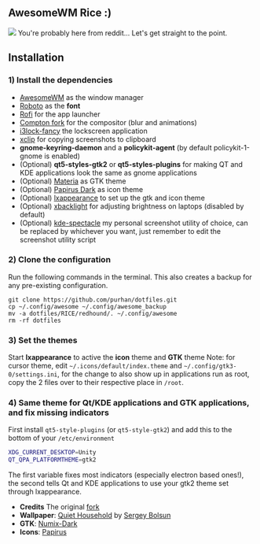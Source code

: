 
## AwesomeWM Rice :)

![](https://i.redd.it/ck8zw9ypzph51.png)
You're probably here from reddit...
Let's get straight to the point.

## Installation
### 1) Install the dependencies
- [AwesomeWM](https://awesomewm.org/) as the window manager
- [Roboto](https://fonts.google.com/specimen/Roboto) as the **font**
- [Rofi](https://github.com/DaveDavenport/rofi) for the app launcher
- [Compton fork](https://github.com/tryone144/compton) for the compositor (blur and animations)
- [i3lock-fancy](https://github.com/meskarune/i3lock-fancy) the lockscreen application
- [xclip](https://github.com/astrand/xclip) for copying screenshots to clipboard
- __gnome-keyring-daemon__ and a __policykit-agent__ (by default policykit-1-gnome is enabled)
- (Optional) __qt5-styles-gtk2__ or __qt5-styles-plugins__ for making QT and KDE applications look the same as gnome applications
- (Optional) [Materia](https://github.com/nana-4/materia-theme) as GTK theme
- (Optional) [Papirus Dark](https://github.com/PapirusDevelopmentTeam/papirus-icon-theme) as icon theme
- (Optional) [lxappearance](https://sourceforge.net/projects/lxde/files/LXAppearance/) to set up the gtk and icon theme
- (Optional) [xbacklight](https://www.x.org/archive/X11R7.5/doc/man/man1/xbacklight.1.html) for adjusting brightness on laptops (disabled by default)
- (Optional) [kde-spectacle](https://kde.org/applications/utilities/org.kde.spectacle) my personal screenshot utility of choice, can be replaced by whichever you want, just remember to edit the screenshot utility script

### 2) Clone the configuration
Run the following commands in the terminal. This also creates a backup for any pre-existing configuration.
```
git clone https://github.com/purhan/dotfiles.git
cp ~/.config/awesome ~/.config/awesome_backup
mv -a dotfiles/RICE/redhound/. ~/.config/awesome
rm -rf dotfiles
```

### 3) Set the themes
Start **lxappearance** to active the **icon** theme and **GTK** theme
Note: for cursor theme, edit `~/.icons/default/index.theme` and `~/.config/gtk3-0/settings.ini`, for the change to also show up in applications run as root, copy the 2 files over to their respective place in `/root`.

### 4) Same theme for Qt/KDE applications and GTK applications, and fix missing indicators
First install `qt5-style-plugins` (or `qt5-style-gtk2`) and add this to the bottom of your `/etc/environment`

```bash
XDG_CURRENT_DESKTOP=Unity
QT_QPA_PLATFORMTHEME=gtk2
```

The first variable fixes most indicators (especially electron based ones!), the second tells Qt and KDE applications to use your gtk2 theme set through lxappearance.

* **Credits** The original [fork](https://github.com/HikariKnight/material-awesome)
* **Wallpaper**: [Quiet Household](https://www.behance.net/gallery/80472545/Your-Home?tracking_source=search_projects_recommended%7Cmountain%20house%20wallpaper) by [Sergey Bolsun](https://www.behance.net/bolsun)
* **GTK**: [Numix-Dark](https://github.com/numixproject/numix-gtk-theme-dark)
* **Icons**: [Papirus](https://github.com/PapirusDevelopmentTeam/papirus-icon-theme)
